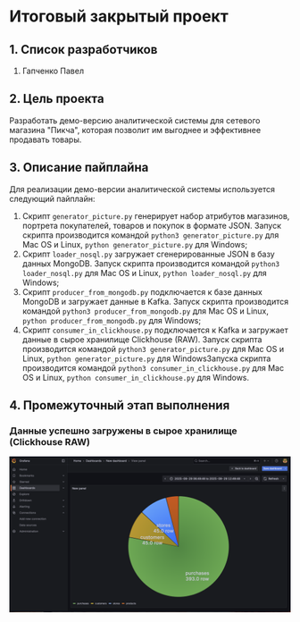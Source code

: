 # Итоговый закрытый проект  
  
## 1. Список разработчиков
1) Гапченко Павел

## 2. Цель проекта
Разработать демо-версию аналитической системы для сетевого магазина "Пикча", которая позволит им выгоднее и эффективнее продавать товары.

## 3. Описание пайплайна
Для реализации демо-версии аналитической системы используется следующий пайплайн:
1) Скрипт `generator_picture.py` генерирует набор атрибутов магазинов, портрета покупателей, товаров и покупок в формате JSON. Запуск скрипта производится командой `python3 generator_picture.py` для Mac OS и Linux, `python generator_picture.py` для Windows;
2) Скрипт `loader_nosql.py` загружает сгенерированные JSON в базу данных MongoDB. Запуск скрипта производится командой `python3 loader_nosql.py` для Mac OS и Linux, `python loader_nosql.py` для Windows;
3) Скрипт `producer_from_mongodb.py` подключается к базе данных MongoDB и загружает данные в Kafka. Запуск скрипта производится командой `python3 producer_from_mongodb.py` для Mac OS и Linux, `python producer_from_mongodb.py` для Windows;
4) Скрипт `consumer_in_clickhouse.py` подключается к Kafka и загружает данные в сырое хранилище Clickhouse (RAW). Запуск скрипта производится командой `python3 generator_picture.py` для Mac OS и Linux, `python generator_picture.py` для WindowsЗапуска скрипта производится командой `python3 consumer_in_clickhouse.py` для Mac OS и Linux, `python consumer_in_clickhouse.py` для Windows.

## 4. Промежуточный этап выполнения
### Данные успешно загружены в сырое хранилище (Clickhouse RAW)
![Снимок экрана 2025-09-29 в 15.53.37.png](%D0%A1%D0%BD%D0%B8%D0%BC%D0%BE%D0%BA%20%D1%8D%D0%BA%D1%80%D0%B0%D0%BD%D0%B0%202025-09-29%20%D0%B2%2015.53.37.png)